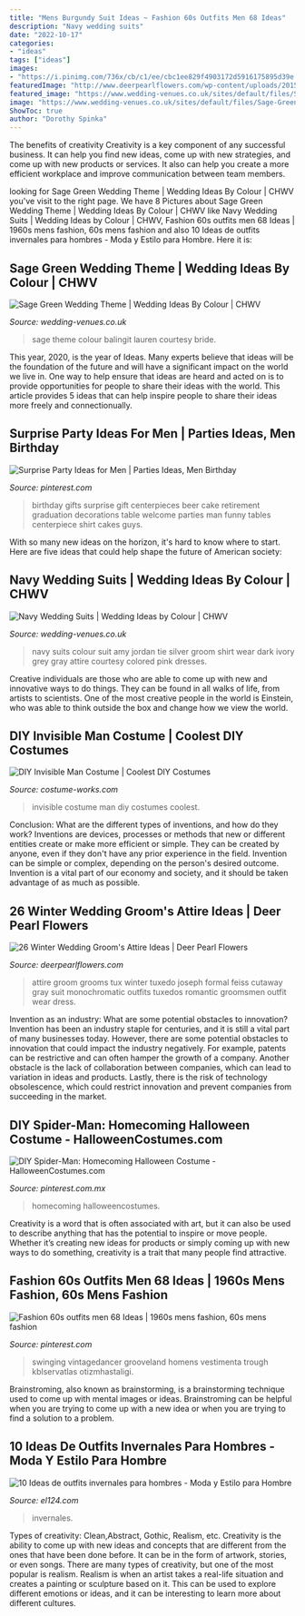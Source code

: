 ```yaml
---
title: "Mens Burgundy Suit Ideas ~ Fashion 60s Outfits Men 68 Ideas"
description: "Navy wedding suits"
date: "2022-10-17"
categories:
- "ideas"
tags: ["ideas"]
images:
- "https://i.pinimg.com/736x/cb/c1/ee/cbc1ee829f4903172d5916175895d39e.jpg"
featuredImage: "http://www.deerpearlflowers.com/wp-content/uploads/2015/09/Winter-Wedding-Grooms-Attire-Ideas-8.jpg"
featured_image: "https://www.wedding-venues.co.uk/sites/default/files/Sage-Green-Wedding-Theme-LaurenBalingitPhotography.jpg"
image: "https://www.wedding-venues.co.uk/sites/default/files/Sage-Green-Wedding-Theme-LaurenBalingitPhotography.jpg"
ShowToc: true
author: "Dorothy Spinka"
---
```



The benefits of creativity
Creativity is a key component of any successful business. It can help you find new ideas, come up with new strategies, and come up with new products or services. It also can help you create a more efficient workplace and improve communication between team members.

	

		
looking for Sage Green Wedding Theme | Wedding Ideas By Colour | CHWV you've visit to the right page. We have 8 Pictures about Sage Green Wedding Theme | Wedding Ideas By Colour | CHWV like Navy Wedding Suits | Wedding Ideas by Colour | CHWV, Fashion 60s outfits men 68 Ideas | 1960s mens fashion, 60s mens fashion and also 10 Ideas de outfits invernales para hombres - Moda y Estilo para Hombre. Here it is:
		
    
## Sage Green Wedding Theme | Wedding Ideas By Colour | CHWV

<img loading=lazy src="https://www.wedding-venues.co.uk/sites/default/files/Sage-Green-Wedding-Theme-LaurenBalingitPhotography.jpg" onerror="this.onerror=null;this.src='https://tse3.mm.bing.net/th?id=OIP.yb_NgKooyc5Ygt2qNU5YTQHaJ8&amp;pid=15.1';" alt="Sage Green Wedding Theme | Wedding Ideas By Colour | CHWV">

_Source: wedding-venues.co.uk_

>sage theme colour balingit lauren courtesy bride. 

	

This year, 2020, is the year of Ideas. Many experts believe that ideas will be the foundation of the future and will have a significant impact on the world we live in. One way to help ensure that ideas are heard and acted on is to provide opportunities for people to share their ideas with the world. This article provides 5 ideas that can help inspire people to share their ideas more freely and connectionually.

    
## Surprise Party Ideas For Men | Parties Ideas, Men Birthday

<img loading=lazy src="https://i.pinimg.com/736x/03/a0/32/03a032a40a82d25da24b37d51e2a6355--gifts-for-men-birthday-gift-for-men.jpg" onerror="this.onerror=null;this.src='https://tse4.mm.bing.net/th?id=OIP._jC-fdFxw0gZAYUj0DN1PAHaJ6&amp;pid=15.1';" alt="Surprise Party Ideas for Men | Parties Ideas, Men Birthday">

_Source: pinterest.com_

>birthday gifts surprise gift centerpieces beer cake retirement graduation decorations table welcome parties man funny tables centerpiece shirt cakes guys. 

	

With so many new ideas on the horizon, it's hard to know where to start. Here are five ideas that could help shape the future of American society: 

    
## Navy Wedding Suits | Wedding Ideas By Colour | CHWV

<img loading=lazy src="https://www.wedding-venues.co.uk/sites/default/files/Navy-Wedding-Suits-Amy-and-Jordan-Photography.jpg" onerror="this.onerror=null;this.src='https://tse2.mm.bing.net/th?id=OIP.RIwVZ9cbmB7hiR8ckWAwrAHaLH&amp;pid=15.1';" alt="Navy Wedding Suits | Wedding Ideas by Colour | CHWV">

_Source: wedding-venues.co.uk_

>navy suits colour suit amy jordan tie silver groom shirt wear dark ivory grey gray attire courtesy colored pink dresses. 

	

Creative individuals are those who are able to come up with new and innovative ways to do things. They can be found in all walks of life, from artists to scientists. One of the most creative people in the world is Einstein, who was able to think outside the box and change how we view the world.

    
## DIY Invisible Man Costume | Coolest DIY Costumes

<img loading=lazy src="https://photos.costume-works.com/full/invisible_man13.jpg" onerror="this.onerror=null;this.src='https://tse4.mm.bing.net/th?id=OIP.s7uRWbkKO7VW9aPzNP4oDAHaMT&amp;pid=15.1';" alt="DIY Invisible Man Costume | Coolest DIY Costumes">

_Source: costume-works.com_

>invisible costume man diy costumes coolest. 

	

Conclusion: What are the different types of inventions, and how do they work?
Inventions are devices, processes or methods that new or different entities create or make more efficient or simple. They can be created by anyone, even if they don't have any prior experience in the field. Invention can be simple or complex, depending on the person's desired outcome. Invention is a vital part of our economy and society, and it should be taken advantage of as much as possible.

    
## 26 Winter Wedding Groom&#039;s Attire Ideas | Deer Pearl Flowers

<img loading=lazy src="http://www.deerpearlflowers.com/wp-content/uploads/2015/09/Winter-Wedding-Grooms-Attire-Ideas-8.jpg" onerror="this.onerror=null;this.src='https://tse4.mm.bing.net/th?id=OIP.cmnHmKFK7tLhEYJjPqh6KAHaLK&amp;pid=15.1';" alt="26 Winter Wedding Groom&#039;s Attire Ideas | Deer Pearl Flowers">

_Source: deerpearlflowers.com_

>attire groom grooms tux winter tuxedo joseph formal feiss cutaway gray suit monochromatic outfits tuxedos romantic groomsmen outfit wear dress. 

	

Invention as an industry: What are some potential obstacles to innovation?
Invention has been an industry staple for centuries, and it is still a vital part of many businesses today. However, there are some potential obstacles to innovation that could impact the industry negatively. For example, patents can be restrictive and can often hamper the growth of a company. Another obstacle is the lack of collaboration between companies, which can lead to variation in ideas and products. Lastly, there is the risk of technology obsolescence, which could restrict innovation and prevent companies from succeeding in the market.

    
## DIY Spider-Man: Homecoming Halloween Costume - HalloweenCostumes.com

<img loading=lazy src="https://i.pinimg.com/736x/66/7f/d5/667fd52ad5ec2aa8c9d2be9b69d48e2d.jpg" onerror="this.onerror=null;this.src='https://tse4.mm.bing.net/th?id=OIP.kwFXHITzZh9GwvWYSVAQogHaKZ&amp;pid=15.1';" alt="DIY Spider-Man: Homecoming Halloween Costume - HalloweenCostumes.com">

_Source: pinterest.com.mx_

>homecoming halloweencostumes. 

	

Creativity is a word that is often associated with art, but it can also be used to describe anything that has the potential to inspire or move people. Whether it’s creating new ideas for products or simply coming up with new ways to do something, creativity is a trait that many people find attractive.

    
## Fashion 60s Outfits Men 68 Ideas | 1960s Mens Fashion, 60s Mens Fashion

<img loading=lazy src="https://i.pinimg.com/736x/cb/c1/ee/cbc1ee829f4903172d5916175895d39e.jpg" onerror="this.onerror=null;this.src='https://tse3.mm.bing.net/th?id=OIP.ELhY1qCHNV6wdL3lEx2TCQAAAA&amp;pid=15.1';" alt="Fashion 60s outfits men 68 Ideas | 1960s mens fashion, 60s mens fashion">

_Source: pinterest.com_

>swinging vintagedancer grooveland homens vestimenta trough kblservatlas otizmhastaligi. 

	

Brainstroming, also known as brainstorming, is a brainstorming technique used to come up with mental images or ideas. Brainstroming can be helpful when you are trying to come up with a new idea or when you are trying to find a solution to a problem.

    
## 10 Ideas De Outfits Invernales Para Hombres - Moda Y Estilo Para Hombre

<img loading=lazy src="http://el124.com/wp-content/uploads/2016/11/moda-hombre-invierno-3.jpg" onerror="this.onerror=null;this.src='https://tse1.mm.bing.net/th?id=OIP.M4QTH-TgR5QyDKZBy0N1SQHaLH&amp;pid=15.1';" alt="10 Ideas de outfits invernales para hombres - Moda y Estilo para Hombre">

_Source: el124.com_

>invernales. 

	

Types of creativity: Clean,Abstract, Gothic, Realism, etc.
Creativity is the ability to come up with new ideas and concepts that are different from the ones that have been done before. It can be in the form of artwork, stories, or even songs. There are many types of creativity, but one of the most popular is realism. Realism is when an artist takes a real-life situation and creates a painting or sculpture based on it. This can be used to explore different emotions or ideas, and it can be interesting to learn more about different cultures.

